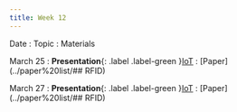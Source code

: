 ```yaml
---
title: Week 12
---
```


Date
: Topic
  : Materials

March 25
: **Presentation**{: .label .label-green }[IoT](#)
  : [Paper](../paper%20list/## RFID)

March 27
: **Presentation**{: .label .label-green }[IoT](#IoT)
  : [Paper](../paper%20list/## RFID)
